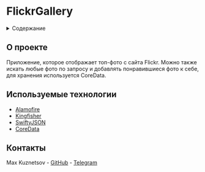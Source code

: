 # FlickrGallery

<div id="top"></div>


<details>
  <summary>Содержание</summary>
  <ol>
    <li>
      <a href="#о-проекте">О Проекте</a>
    </li>
    <li>
      <a href="#используемые-технологии">Используемые технологии</a>
    </li>
  </ol>
</details>


## О проекте

Приложение, которое отображает топ-фото c сайта Flickr. Можно также искать любые фото по запросу и добавлять понравившиеся фото к себе, для хранения используется CoreData.

## Используемые технологии

* [Alamofire](https://github.com/Alamofire/Alamofire/)
* [Kingfisher](https://github.com/onevcat/Kingfisher/)
* [SwiftyJSON](https://github.com/SwiftyJSON/SwiftyJSON/)
* [CoreData](https://developer.apple.com/documentation/coredata)

## Контакты

Max Kuznetsov - [GitHub](https://github.com/Icerzack/) - [Telegram](https://t.me/maxalkuz/)
